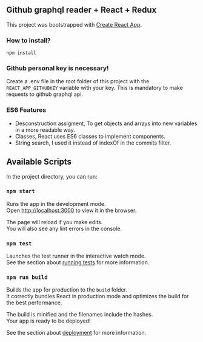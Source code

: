 ## Github graphql reader + React + Redux

This project was bootstrapped with [Create React App](https://github.com/facebook/create-react-app).

### How to install? 
`npm install`
 
### Github personal key is necessary! 
Create a .env file in the root folder of this project with the `REACT_APP_GITHUBKEY` variable with your key. This is mandatory to make requests to github graphql api.

### ES6 Features

- Desconstruction assigment, To get objects and arrays into new variables in a more readable way.
- Classes, React uses ES6 classes to implement components.
- String search, I used it instead of indexOf in the commits filter.

## Available Scripts

In the project directory, you can run:

### `npm start`

Runs the app in the development mode.<br>
Open [http://localhost:3000](http://localhost:3000) to view it in the browser.

The page will reload if you make edits.<br>
You will also see any lint errors in the console.

### `npm test`

Launches the test runner in the interactive watch mode.<br>
See the section about [running tests](https://facebook.github.io/create-react-app/docs/running-tests) for more information.

### `npm run build`

Builds the app for production to the `build` folder.<br>
It correctly bundles React in production mode and optimizes the build for the best performance.

The build is minified and the filenames include the hashes.<br>
Your app is ready to be deployed!

See the section about [deployment](https://facebook.github.io/create-react-app/docs/deployment) for more information.
